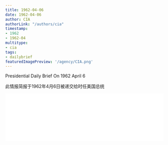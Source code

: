 ```yaml
---
title: 1962-04-06
date: 1962-04-06
author: CIA 
authorLink: "/authors/cia"
timestamp: 
- 1962
- 1962-04
multitype: 
- cia
tags: 
- dailybrief
featuredImagePreview: '/agency/CIA.png'
---
```



Presidential Daily Brief On 1962 April 6

此情报简报于1962年4月6日被递交给时任美国总统

<!--more-->





<div id="over" style="width:100%; overflow:hidden"> <iframe id="sFrame" name="sFrame" frameborder="no" border="0"  allowfullscreen marginwidth="0" scrolling="no" src = " /CIA/1962-04-06.html "  style = " position:absulute; width: 806px; top: 300;" > </iframe> </div>